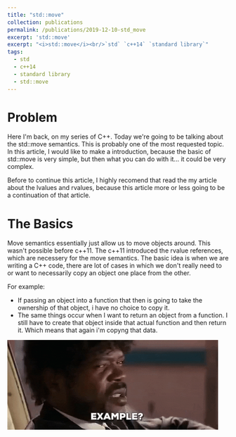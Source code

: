 ```yaml
---
title: "std::move"
collection: publications
permalink: /publications/2019-12-10-std_move
excerpt: 'std::move'
excerpt: "<i>std::move</i><br/>`std` `c++14` `standard library`"
tags:
  - std
  - c++14
  - standard library
  - std::move
---
```


# Problem

Here I'm back, on my series of C++. Today we're going to be talking about the std::move semantics. This is probably one of the most requested topic.
In this article, I would like to make a introduction, because the basic of std::move is very simple, but then what you can do with it... it could be very complex.


Before to continue this article, I highly recomend that read the my article about the lvalues and rvalues, because this article more or less going to be a continuation of that article.


# The Basics

Move semantics essentially just allow us to move objects around. This wasn't possible before c++11. The c++11 introduced the rvalue references, which are necessery for the move semantics. 
The basic idea is when we are writing a C++ code, there are lot of cases in which we don't really need to or want to necessarily copy an object one place from the other.


For example: 
- If passing an object into a function that then is going to take the ownership of that object, i have no choice to copy it. 
- The same things occur when I want to return an object from a function. I still have to create that object inside that actual function and then return it. Which means that again i'm copyng that data.

![](example.gif)
